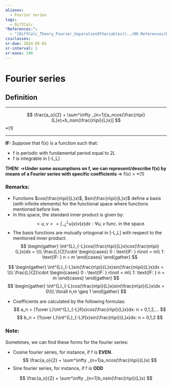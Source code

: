 ```yaml
---
aliases:
  - Fourier series
tags:
  - DiffCalc
"References:":
  - "[DiffCalc_Theory_Fourier_SeparationOfVariables](../00.References/DiffCalc_Theory_Fourier_SeparationOfVariables.pdf)"
cssclasses: 
sr-due: 2024-05-01
sr-interval: 1
sr-ease: 190
---
```


# Fourier series
## Definition
***
$$
\frac{a_o}{2} + \sum^\infty _{n=1}[a_ncos(\frac{n\pi}{L}x)+b_nsin(\frac{n\pi}{L}x)]
$$ *(1)
***

**IF:**
Suppose that f(x) is a function such that:
+ f is periodic with fundamental period equal to 2L
+ f is integrable in [-L,L]

**THEN:**
$\Rightarrow$**Under some assumptions on f, we can represent/describe f(x) by means of a Fourier series with specific coefficients** 
$\Rightarrow$ f(x) = *(1)

### Remarks:
+ Functions $cos(\frac{n\pi}{L}x)$, $sin(\frac{n\pi}{L}x)$ define a basis (with infinite elements) for the functional space where functions mentioned before live.
+ In this space, the standard inner product is given by:
$$
<u,v> = \int^{L}_{-L}u(x)v(x)dx: \forall u,v \text{ func. in the space}
$$
+ The basis functions are mutually ortogonal in [-L,L] with respect to the mentioned inner product:
$$
\begin{gather}
\int^{L}_{-L}cos(\frac{n\pi}{L}x)cos(\frac{m\pi}{L}x)dx = \\\\
\frac{L}{2}\cdot 
\begin{cases}
0 : \text{IF: } n\not = m\\
1: \text{IF: } n = m
\end{cases}
\end{gather}
$$


$$
\begin{gather}
\int^{L}_{-L}sin(\frac{n\pi}{L}x)sin(\frac{m\pi}{L}x)dx = \\\\
\frac{L}{2}\cdot 
\begin{cases}
0 : \text{IF: } n\not = m\\
1: \text{IF: } n = m
\end{cases}
\end{gather}
$$
$$
\begin{gather}
\int^{L}_{-L}cos(\frac{n\pi}{L}x)sin(\frac{m\pi}{L}x)dx = 0\\\\
\forall n,m \geq 1
\end{gather}
$$
+ Coefficients are calculated by the following formulas: 
$$
a_n = {1\over L}\int^{L}_{-L}f(x)cos(\frac{n\pi}{L}x)dx: n = 0,1,2,...
$$
$$
b_n = {1\over L}\int^{L}_{-L}f(x)sin(\frac{n\pi}{L}x)dx: n = 0,1,2
$$

### Note:
Sometimes, we can find these forms for the fourier series:
+ Cosine fourier series, for instance, if f is **EVEN**.
$$
\frac{a_o}{2} + \sum^\infty _{n=1}a_ncos(\frac{n\pi}{L}x)
$$
+ Sine fourier series, for instance, if f is **ODD**

$$
\frac{a_o}{2} + \sum^\infty _{n=1}b_nsin(\frac{n\pi}{L}x)
$$




